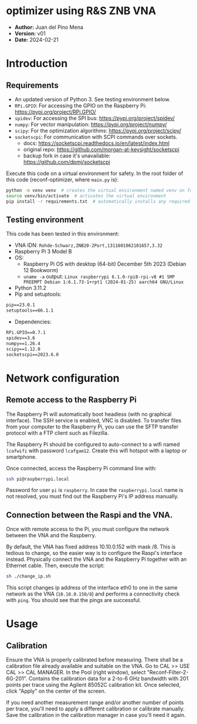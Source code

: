 # optimizer using R&S ZNB VNA 

- **Author:** Juan del Pino Mena
- **Version:** v01
- **Date:** 2024-02-21


# Introduction 

## Requirements

- An updated version of Python 3. See testing environment below.
- `RPi.GPIO`: For accessing the GPIO on the Raspberry Pi: https://pypi.org/project/RPi.GPIO/
- `spidev`: For accessing the SPI bus: https://pypi.org/project/spidev/
- `numpy`: For vector manipulation: https://pypi.org/project/numpy/
- `scipy`: For the optimization algorithms: https://pypi.org/project/scipy/
- `socketscpi`: For communication with SCPI commands over sockets.
    - docs: https://socketscpi.readthedocs.io/en/latest/index.html
    - original repo: https://github.com/morgan-at-keysight/socketscpi
    - backup fork in case it's unavailable: https://github.com/dpmj/socketscpi


Execute this code on a virtual environment for safety. In the root folder of this code (reconf-optimizer, where `main.py` is):
```bash
python -m venv venv  # creates the virtual environment named venv on folder ./venv/
source venv/bin/activate  # activates the virtual environment
pip install -r requirements.txt  # automatically installs any required dependencies
```

## Testing environment

This code has been tested in this environment:

- VNA IDN: `Rohde-Schwarz,ZNB20-2Port,1311601062101657,3.32`
- Raspberry Pi 3 Model B
- OS: 
    - Raspberry Pi OS with desktop (64-bit) December 5th 2023 (Debian 12 Bookworm)
    - `uname -a` output: `Linux raspberrypi 6.1.0-rpi8-rpi-v8 #1 SMP PREEMPT Debian 1:6.1.73-1+rpt1 (2024-01-25) aarch64 GNU/Linux`
- Python 3.11.2
- Pip and setuptools:
```txt
pip==23.0.1
setuptools==66.1.1
```
- Dependencies:
```txt
RPi.GPIO==0.7.1
spidev==3.6
numpy==1.26.4
scipy==1.12.0
socketscpi==2023.6.0
```

# Network configuration

## Remote access to the Raspberry Pi

The Raspberry Pi will automatically boot headless (with no graphical interface). The SSH service is enabled, VNC is disabled. To transfer files from your computer to the Raspberry Pi, you can use the SFTP transfer protocol with a FTP client such as Filezilla. 

The Raspberry Pi should be configured to auto-connect to a wifi named `lcafwifi` with password `lcafgam12`. Create this wifi hotspot with a laptop or smartphone. 

Once connected, access the Raspberry Pi command line with:
```bash
ssh pi@raspberrypi.local
```
Password for user `pi` is `raspberry`. In case the `raspberrypi.local` name is not resolved, you must find out the Raspberry Pi's IP address manually.


## Connection between the Raspi and the VNA.  

Once with remote access to the Pi, you must configure the network between the VNA and the Raspberry.

By default, the VNA has fixed address 10.10.0.152 with mask /8. This is tedious to change, so the easier way is to configure the Raspi's interface instead. 
Physically connect the VNA and the Raspberry Pi together with an Ethernet cable. Then, execute the script:
```bash
sh ./change_ip.sh
```
This script changes ip address of the interface eth0 to one in the same network as the VNA (`10.10.0.150/8`) and performs a connectivity check with `ping`. You should see that the pings are successful.


# Usage

## Calibration

Ensure the VNA is properly calibrated before measuring. There shall be a calibration file already available and suitable on the VNA. Go to CAL >> USE CAL >> CAL MANAGER. In the Pool (right window), select "Reconf-Filter-2-6G-201". Contains the calibration data for a 2-to-6 GHz bandwidth with 201 points per trace using the Agilent 85052C calibration kit. Once selected, click "Apply" on the center of the screen.

If you need another measurement range and/or another number of points per trace, you'll need to apply a different calibration or calibrate manually. Save the calibration in the calibration manager in case you'll need it again.





